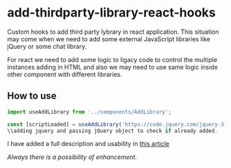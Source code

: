 # add-thirdparty-library-react-hooks 

Custom hooks to add third party lybrary in react application. This situation may come when we need to add some external JavaScript libraries like jQuery or some chat library.

For react we need to add some logic to ligacy code to control the multiple instances adding in HTML and also we may need to use same logic inside other component with different libraries.

## How to use
```javascript
import useAddLibrary from '../components/AddLibrary';

const [scriptLoaded] = useAddLibrary('https://code.jquery.com/jquery-3.6.0.min.js', 'jQuery');
\\adding jquery and passing jQuery object to check if already added.
```

I have added a full description and usability in [this article](https://www.linkedin.com/pulse/react-custom-hook-add-external-javascript-library-nabaraj-saha/?trackingId=jUPaIK1SQdWJIRJgwpPwPw%3D%3D)

_Always there is a possibility of enhancement._